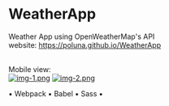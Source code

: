 # WeatherApp
Weather App using OpenWeatherMap's API<br>
website: https://poluna.github.io/WeatherApp <br><br>

Mobile view:<br>
[![img-1.png](https://i.postimg.cc/kgXTZYMX/img-1.png)](https://postimg.cc/dLpRZBTz)
[![img-2.png](https://i.postimg.cc/X7FWqJ9y/img-2.png)](https://postimg.cc/HVpRPTZp)

▪️ Webpack ▪️ Babel ▪️ Sass ▪️
